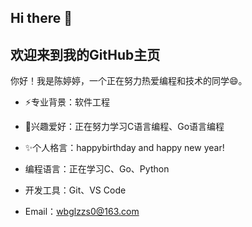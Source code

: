 ## Hi there 👋
## 欢迎来到我的GitHub主页

你好！我是陈婷婷，一个正在努力热爱编程和技术的同学😄。

- ⚡专业背景：软件工程
- 🌱兴趣爱好：正在努力学习C语言编程、Go语言编程
- ✨个人格言：happybirthday and happy new year!


- 编程语言：正在学习C、Go、Python
- 开发工具：Git、VS Code


- Email：wbglzzs0@163.com
<!--
**ttttttttcc/ttttttttcc** is a ✨ _special_ ✨ repository because its `README.md` (this file) appears on your GitHub profile.

Here are some ideas to get you started:

- 🔭 I’m currently working on ...
- 🌱 I’m currently learning ...
- 👯 I’m looking to collaborate on ...
- 🤔 I’m looking for help with ...
- 💬 Ask me about ...
- 📫 How to reach me: ...
- 😄 Pronouns: ...
- ⚡ Fun fact: ...
-->
